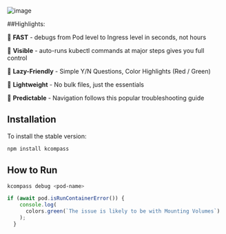 
![image](https://drive.google.com/uc?export=view&id=1_8y9jYwp1cFnVYDLkO34DEEdf_cipICh)






##Highlights: 

:rocket:  **FAST** - debugs from Pod level to Ingress level in seconds, not hours

:mag_right: **Visible** - auto-runs kubectl commands at major steps gives you full control

:vertical_traffic_light: **Lazy-Friendly** - Simple Y/N Questions, Color Highlights (Red / Green) 

:page_facing_up: **Lightweight** - No bulk files, just the essentials

:compass: **Predictable** - Navigation follows this popular troubleshooting guide

## Installation

To install the stable version:

```sh
npm install kcompass
```

## How to Run

```sh
kcompass debug <pod-name>
```


```javascript
if (await pod.isRunContainerError()) {
    console.log(
      colors.green(`The issue is likely to be with Mounting Volumes`)
    );
  }
```
